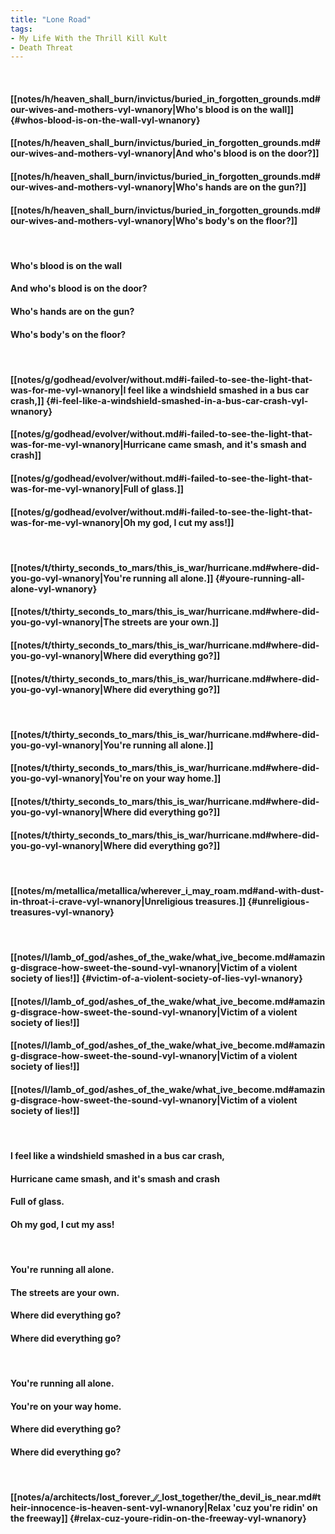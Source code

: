 ```yaml
---
title: "Lone Road"
tags:
- My Life With the Thrill Kill Kult
- Death Threat
---
```

&nbsp;
#### [[notes/h/heaven_shall_burn/invictus/buried_in_forgotten_grounds.md#our-wives-and-mothers-vyl-wnanory|Who's blood is on the wall]] {#whos-blood-is-on-the-wall-vyl-wnanory}
#### [[notes/h/heaven_shall_burn/invictus/buried_in_forgotten_grounds.md#our-wives-and-mothers-vyl-wnanory|And who's blood is on the door?]]
#### [[notes/h/heaven_shall_burn/invictus/buried_in_forgotten_grounds.md#our-wives-and-mothers-vyl-wnanory|Who's hands are on the gun?]]
#### [[notes/h/heaven_shall_burn/invictus/buried_in_forgotten_grounds.md#our-wives-and-mothers-vyl-wnanory|Who's body's on the floor?]]
&nbsp;
#### Who's blood is on the wall
#### And who's blood is on the door?
#### Who's hands are on the gun?
#### Who's body's on the floor?
&nbsp;
#### [[notes/g/godhead/evolver/without.md#i-failed-to-see-the-light-that-was-for-me-vyl-wnanory|I feel like a windshield smashed in a bus car crash,]] {#i-feel-like-a-windshield-smashed-in-a-bus-car-crash-vyl-wnanory}
#### [[notes/g/godhead/evolver/without.md#i-failed-to-see-the-light-that-was-for-me-vyl-wnanory|Hurricane came smash, and it's smash and crash]]
#### [[notes/g/godhead/evolver/without.md#i-failed-to-see-the-light-that-was-for-me-vyl-wnanory|Full of glass.]]
#### [[notes/g/godhead/evolver/without.md#i-failed-to-see-the-light-that-was-for-me-vyl-wnanory|Oh my god, I cut my ass!]]
&nbsp;
#### [[notes/t/thirty_seconds_to_mars/this_is_war/hurricane.md#where-did-you-go-vyl-wnanory|You're running all alone.]] {#youre-running-all-alone-vyl-wnanory}
#### [[notes/t/thirty_seconds_to_mars/this_is_war/hurricane.md#where-did-you-go-vyl-wnanory|The streets are your own.]]
#### [[notes/t/thirty_seconds_to_mars/this_is_war/hurricane.md#where-did-you-go-vyl-wnanory|Where did everything go?]]
#### [[notes/t/thirty_seconds_to_mars/this_is_war/hurricane.md#where-did-you-go-vyl-wnanory|Where did everything go?]]
&nbsp;
#### [[notes/t/thirty_seconds_to_mars/this_is_war/hurricane.md#where-did-you-go-vyl-wnanory|You're running all alone.]]
#### [[notes/t/thirty_seconds_to_mars/this_is_war/hurricane.md#where-did-you-go-vyl-wnanory|You're on your way home.]]
#### [[notes/t/thirty_seconds_to_mars/this_is_war/hurricane.md#where-did-you-go-vyl-wnanory|Where did everything go?]]
#### [[notes/t/thirty_seconds_to_mars/this_is_war/hurricane.md#where-did-you-go-vyl-wnanory|Where did everything go?]]
&nbsp;
#### [[notes/m/metallica/metallica/wherever_i_may_roam.md#and-with-dust-in-throat-i-crave-vyl-wnanory|Unreligious treasures.]] {#unreligious-treasures-vyl-wnanory}
&nbsp;
#### [[notes/l/lamb_of_god/ashes_of_the_wake/what_ive_become.md#amazing-disgrace-how-sweet-the-sound-vyl-wnanory|Victim of a violent society of lies!]] {#victim-of-a-violent-society-of-lies-vyl-wnanory}
#### [[notes/l/lamb_of_god/ashes_of_the_wake/what_ive_become.md#amazing-disgrace-how-sweet-the-sound-vyl-wnanory|Victim of a violent society of lies!]]
#### [[notes/l/lamb_of_god/ashes_of_the_wake/what_ive_become.md#amazing-disgrace-how-sweet-the-sound-vyl-wnanory|Victim of a violent society of lies!]]
#### [[notes/l/lamb_of_god/ashes_of_the_wake/what_ive_become.md#amazing-disgrace-how-sweet-the-sound-vyl-wnanory|Victim of a violent society of lies!]]
&nbsp;
#### I feel like a windshield smashed in a bus car crash,
#### Hurricane came smash, and it's smash and crash 
#### Full of glass.
#### Oh my god, I cut my ass!
&nbsp;
#### You're running all alone.
#### The streets are your own.
#### Where did everything go?
#### Where did everything go?
&nbsp;
#### You're running all alone.
#### You're on your way home.
#### Where did everything go?
#### Where did everything go?
&nbsp;
#### [[notes/a/architects/lost_forever_∕∕_lost_together/the_devil_is_near.md#their-innocence-is-heaven-sent-vyl-wnanory|Relax 'cuz you're ridin' on the freeway]] {#relax-cuz-youre-ridin-on-the-freeway-vyl-wnanory}
